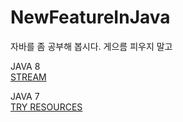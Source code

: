 # NewFeatureInJava
자바를 좀 공부해 봅시다. 게으름 피우지 말고

JAVA 8    
[STREAM](https://github.com/JungHa-Cho/NewFeatureInJava/tree/develop/src/main/java/personal/cjh/java/eight/streamapi)    

JAVA 7    
[TRY RESOURCES](https://github.com/JungHa-Cho/NewFeatureInJava/tree/develop/src/main/java/personal/cjh/java/seven)